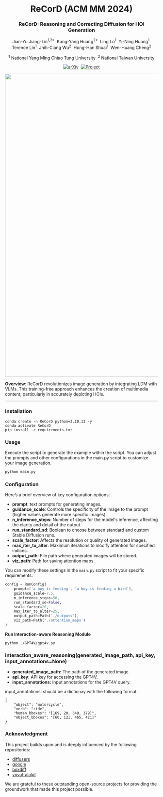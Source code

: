 <div align="center">
<h1>ReCorD (ACM MM 2024)</h1>
<h3>ReCorD: Reasoning and Correcting Diffusion for HOI Generation</h3>

Jian-Yu Jiang-Lin<sup>1,2*</sup>&nbsp; Kang-Yang Huang<sup>2*</sup>&nbsp; Ling Lo<sup>1</sup>&nbsp; Yi-Ning Huang<sup>1</sup>&nbsp; 
<br>Terence Lin<sup>1</sup>&nbsp; Jhih-Ciang Wu<sup>2</sup>&nbsp; Hong-Han Shuai<sup>1</sup>&nbsp; Wen-Huang Cheng<sup>2</sup>

<sup>1</sup> National Yang Ming Chiao Tung University&nbsp; <sup>2</sup> National Taiwan University

[![arXiv](https://img.shields.io/badge/arXiv-2407.17911-COLOR.svg)](https://arxiv.org/abs/2407.17911)&nbsp; [![Project](https://img.shields.io/badge/Project-ReCorD-blue)](https://alberthkyhky.github.io/ReCorD/)

</div>


<img src="docs/MM_2024-Teaser.pdf" width="1000">

**Overview**: ReCorD revolutionizes image generation by integrating LDM with VLMs. This training-free approach enhances the creation of multimedia content, particularly in accurately depicting HOIs.

---
### Installation
```
conda create -n ReCorD python=3.10.13 -y
conda activate ReCorD
pip install -r requirements.txt
```

### Usage
Execute the script to generate the example within the script. You can adjust the prompts and other configurations in the main.py script to customize your image generation.

```bash
python main.py
```
### Configuration
Here’s a brief overview of key configuration options:

- **prompt**: text prompts for generating images.
- **guidance_scale**: Controls the specificity of the image to the prompt (higher values generate more specific images).
- **n_inference_steps**: Number of steps for the model's inference, affecting the clarity and detail of the output.
- **run_standard_sd**: Boolean to choose between standard and custom Stable Diffusion runs.
- **scale_factor**: Affects the resolution or quality of generated images.
- **max_iter_to_alter**: Maximum iterations to modify attention for specified indices.
- **output_path**: File path where generated images will be stored.
- **viz_path**: Path for saving attention maps.

You can modify these settings in the `main.py` script to fit your specific requirements:

```python
config = RunConfig(
    prompt=['a boy is feeding', 'a boy is feeding a bird'],
    guidance_scale=7.5,
    n_inference_steps=50,
    run_standard_sd=False,
    scale_factor=20,
    max_iter_to_alter=25,
    output_path=Path('./outputs'),
    viz_path=Path('./attention_maps')
)
```

**Run Interaction-aware Reasoning Module**
```
python ./GPT4V/gpt4v.py
```

### interaction_aware_reasoning(generated_image_path, api_key, input_annotations=None)

* **generated_image_path:** The path of the generated image.
* **api_key:** API key for accessing the GPT4V.
* **input_annotations:** Input annotations for the GPT4V query.

input_annotations: should be a dictionay with the following format:
```
{
    "object": "motorcycle",
    "verb": "ride",
    "human_bboxes": "[169, 20, 349, 379]",
    "object_bboxes": "[60, 121, 465, 421]"
}
```

### Acknowledgment 

This project builds upon and is deeply influenced by the following repositories:
* [diffusers](https://github.com/huggingface/diffusers)
* [google](https://github.com/google/prompt-to-prompt)
* [boxdiff](https://github.com/showlab/BoxDiff)
* [yuval-alaluf](https://github.com/yuval-alaluf)

We are grateful to these outstanding open-source projects for providing the groundwork that made this project possible.
